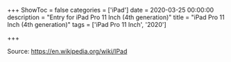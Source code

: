 +++
ShowToc = false
categories = ['iPad']
date = 2020-03-25 00:00:00
description = "Entry for iPad Pro 11 Inch (4th generation)"
title = "iPad Pro 11 Inch (4th generation)"
tags = ['iPad Pro 11 Inch', '2020']

+++

Source: https://en.wikipedia.org/wiki/IPad

